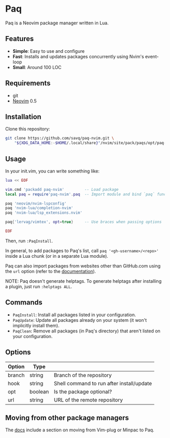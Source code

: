 # Paq

Paq is a Neovim package manager written in Lua.

## Features

- __Simple__: Easy to use and configure
- __Fast__:   Installs and updates packages concurrently using Nvim's event-loop
- __Small__:  Around 100 LOC


## Requirements

- git
- [Neovim](https://github.com/neovim/neovim) 0.5

## Installation

Clone this repository:

```sh
git clone https://github.com/savq/paq-nvim.git \
    "${XDG_DATA_HOME:-$HOME/.local/share}"/nvim/site/pack/paqs/opt/paq-nvim
```


## Usage

In your init.vim, you can write something like:

```lua
lua << EOF

vim.cmd 'packadd paq-nvim'         -- Load package
local paq = require'paq-nvim'.paq  -- Import module and bind `paq` function

paq 'neovim/nvim-lspconfig'
paq 'nvim-lua/completion-nvim'
paq 'nvim-lua/lsp_extensions.nvim'

paq{'lervag/vimtex', opt=true}     -- Use braces when passing options

EOF
```

Then, run `:PaqInstall`.

In general, to add packages to Paq's list, call `paq '<gh-username>/<repo>'`
inside a Lua chunk (or in a separate Lua module).

Paq can also import packages from websites other than GitHub.com
using the `url` option (refer to the
[documentation](https://github.com/savq/paq-nvim/tree/master/doc/paq-nvim.txt)).

NOTE: Paq doesn't generate helptags.
To generate helptags after installing a plugin, just run `:helptags ALL`.


## Commands

- `PaqInstall`: Install all packages listed in your configuration.
- `PaqUpdate`: Update all packages already on your system (it won't implicitly install them).
- `PaqClean`: Remove all packages (in Paq's directory) that aren't listed on your configuration.


## Options

| Option | Type     |                                           |
|--------|----------|-------------------------------------------|
| branch | string   | Branch of the repository                  |
| hook   | string   | Shell command to run after install/update |
| opt    | boolean  | Is the package optional?                  |
| url    | string   | URL of the remote repository              |


## Moving from other package managers

The [docs](https://github.com/savq/paq-nvim/tree/master/doc/paq-nvim.txt)
include a section on moving from Vim-plug or Minpac to Paq.
